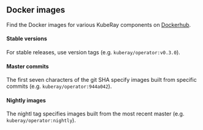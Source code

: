 ## Docker images

Find the Docker images for various KubeRay components on [Dockerhub](https://hub.docker.com/u/kuberay).

#### Stable versions
For stable releases, use version tags (e.g. `kuberay/operator:v0.3.0`).

#### Master commits
The first seven characters of the git SHA specify images built from specific commits
(e.g. `kuberay/operator:944a042`).

#### Nightly images
The nightl tag specifies images built from the most recent master (e.g. `kuberay/operator:nightly`).
